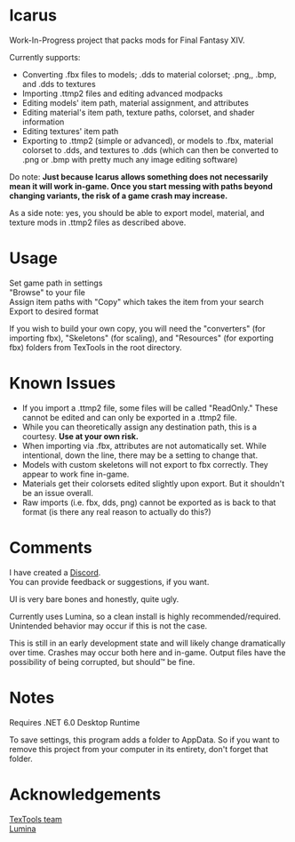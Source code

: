 # Icarus  
Work-In-Progress project that packs mods for Final Fantasy XIV.

Currently supports:
* Converting .fbx files to models; .dds to material colorset; .png,, .bmp, and .dds to textures  
* Importing .ttmp2 files and editing advanced modpacks  
* Editing models' item path, material assignment, and attributes  
* Editing material's item path, texture paths, colorset, and shader information  
* Editing textures' item path  
* Exporting to .ttmp2 (simple or advanced), or models to .fbx, material colorset to .dds, and textures to .dds (which can then be converted to .png or .bmp with pretty much any image editing software) 

Do note: **Just because Icarus allows something does not necessarily mean it will work in-game. Once you start messing with paths beyond changing variants, the risk of a game crash may increase.**  

As a side note: yes, you should be able to export model, material, and texture mods in .ttmp2 files as described above.  

# Usage
Set game path in settings  
"Browse" to your file  
Assign item paths with "Copy" which takes the item from your search  
Export to desired format

If you wish to build your own copy, you will need the "converters" (for importing fbx), "Skeletons" (for scaling), and "Resources" (for exporting fbx) folders from TexTools in the root directory.

# Known Issues
* If you import a .ttmp2 file, some files will be called "ReadOnly." These cannot be edited and can only be exported in a .ttmp2 file.  
* While you can theoretically assign any destination path, this is a courtesy. **Use at your own risk.**  
* When importing via .fbx, attributes are not automatically set. While intentional, down the line, there may be a setting to change that.  
* Models with custom skeletons will not export to fbx correctly. They appear to work fine in-game.  
* Materials get their colorsets edited slightly upon export. But it shouldn't be an issue overall.  
* Raw imports (i.e. fbx, dds, png) cannot be exported as is back to that format (is there any real reason to actually do this?)  

# Comments
I have created a [Discord](https://discord.gg/YFt9Y33hPZ).  
You can provide feedback or suggestions, if you want.  

UI is very bare bones and honestly, quite ugly.

Currently uses Lumina, so a clean install is highly recommended/required. Unintended behavior may occur if this is not the case.

This is still in an early development state and will likely change dramatically over time. Crashes may occur both here and in-game. Output files have the possibility of being corrupted, but should™ be fine.

# Notes
Requires .NET 6.0 Desktop Runtime

To save settings, this program adds a folder to AppData. So if you want to remove this project from your computer in its entirety, don't forget that folder.


# Acknowledgements
[TexTools team](https://github.com/TexTools)  
[Lumina](https://github.com/NotAdam/Lumina)
